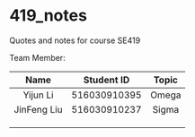 # 419_notes

Quotes and notes for course SE419

Team Member:

|   Name   |  Student ID  | Topic |
| :------: | :----------: | :---: |
| Yijun Li | 516030910395 | Omega |
| JinFeng Liu | 516030910237 | Sigma |
|          |              |       |
|          |              |       |
|          |              |       |
